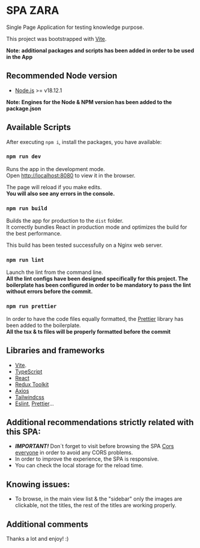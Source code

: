 # SPA ZARA

Single Page Application for testing knowledge purpose.

This project was bootstrapped with [Vite](https://vitejs.dev/).

**Note: additional packages and scripts has been added in order to be used in the App**

## Recommended Node version

- [Node.js](https://nodejs.org/) >= v18.12.1

**Note: Engines for the Node & NPM version has been added to the package.json**

## Available Scripts

After executing `npm i`, install the packages, you have available:

### `npm run dev`

Runs the app in the development mode.\
Open [http://localhost:8080](http://localhost:8080) to view it in the browser.

The page will reload if you make edits.\
**You will also see any errors in the console.**

### `npm run build`

Builds the app for production to the `dist` folder.\
It correctly bundles React in production mode and optimizes the build for the best performance.

This build has been tested successfully on a Nginx web server.

### `npm run lint`

Launch the lint from the command line.\
**All the lint configs have been designed specifically for this project. The boilerplate has been configured in order to be mandatory to pass the lint without errors before the commit.**

### `npm run prettier`

In order to have the code files equally formatted, the [Prettier](https://prettier.io) library has been added to the boilerplate.\
**All the tsx & ts files will be properly formatted before the commit**

## Libraries and frameworks

- [Vite](https://vitejs.dev/).
- [TypeScript](https://www.typescriptlang.org/)
- [React](https://reactjs.org/)
- [Redux Toolkit](https://redux-toolkit.js.org/)
- [Axios](https://axios-http.com/)
- [Tailwindcss](https://tailwindcss.com/)
- [Eslint](https://eslint.org/), [Prettier](https://prettier.io/)...

## Additional recommendations strictly related with this SPA:

- **_IMPORTANT!_** Don´t forget to visit before browsing the SPA [Cors everyone](https://cors-anywhere.herokuapp.com/) in order to avoid any CORS problems.
- In order to improve the experience, the SPA is responsive.
- You can check the local storage for the reload time.

## Knowing issues:

- To browse, in the main view list & the "sidebar" only the images are clickable, not the titles, the rest of the titles are working properly.

## Additional comments

Thanks a lot and enjoy! :)
